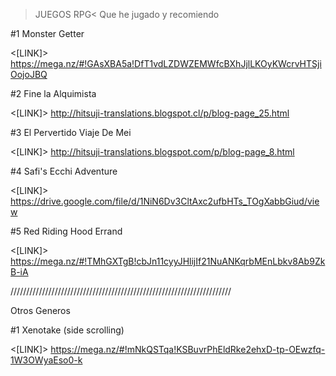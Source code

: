 >JUEGOS RPG< Que he jugado y recomiendo

#1 Monster Getter

<[LINK]> https://mega.nz/#!GAsXBA5a!DfT1vdLZDWZEMWfcBXhJjlLKOyKWcrvHTSjiOojoJBQ 

#2 Fine la Alquimista

<[LINK]> http://hitsuji-translations.blogspot.cl/p/blog-page_25.html 

#3 El Pervertido Viaje De Mei 

<[LINK]> http://hitsuji-translations.blogspot.com/p/blog-page_8.html

#4 Safi's Ecchi Adventure 

<[LINK]> https://drive.google.com/file/d/1NiN6Dv3CltAxc2ufbHTs_TOgXabbGiud/view 

#5 Red Riding Hood Errand 

<[LINK]> https://mega.nz/#!TMhGXTgB!cbJn11cyyJHlijIf21NuANKqrbMEnLbkv8Ab9ZkB-iA

//////////////////////////////////////////////////////////////////////

Otros Generos

#1 Xenotake (side scrolling)

<[LINK]> https://mega.nz/#!mNkQSTqa!KSBuvrPhEldRke2ehxD-tp-OEwzfq-1W3OWyaEso0-k 

